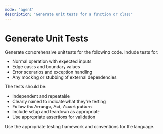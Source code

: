 ```yaml
---
mode: "agent"
description: "Generate unit tests for a function or class"
---
```

# Generate Unit Tests

Generate comprehensive unit tests for the following code. Include tests for:

- Normal operation with expected inputs
- Edge cases and boundary values
- Error scenarios and exception handling
- Any mocking or stubbing of external dependencies

The tests should be:
- Independent and repeatable
- Clearly named to indicate what they're testing
- Follow the Arrange, Act, Assert pattern
- Include setup and teardown as appropriate
- Use appropriate assertions for validation

Use the appropriate testing framework and conventions for the language.
